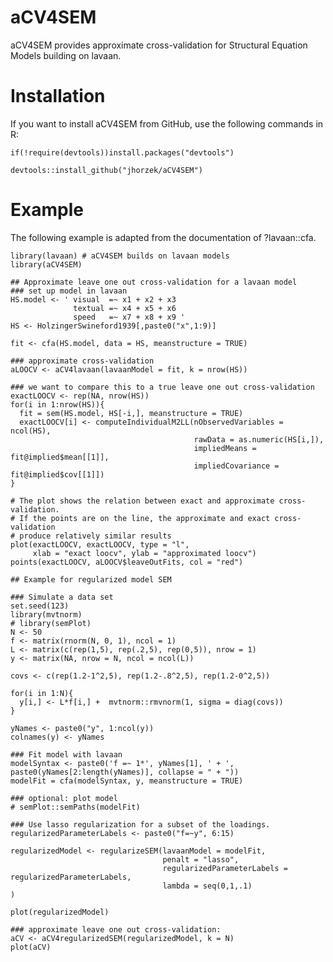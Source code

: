 # aCV4SEM

aCV4SEM provides approximate cross-validation for Structural Equation Models building on lavaan.

# Installation

If you want to install aCV4SEM from GitHub, use the following commands in R:

    if(!require(devtools))install.packages("devtools")

    devtools::install_github("jhorzek/aCV4SEM")
    

# Example

The following example is adapted from the documentation of ?lavaan::cfa.

    library(lavaan) # aCV4SEM builds on lavaan models
    library(aCV4SEM)
    
    ## Approximate leave one out cross-validation for a lavaan model
    ### set up model in lavaan
    HS.model <- ' visual  =~ x1 + x2 + x3
                  textual =~ x4 + x5 + x6
                  speed   =~ x7 + x8 + x9 '
    HS <- HolzingerSwineford1939[,paste0("x",1:9)]
    
    fit <- cfa(HS.model, data = HS, meanstructure = TRUE)
    
    ### approximate cross-validation
    aLOOCV <- aCV4lavaan(lavaanModel = fit, k = nrow(HS))
    
    ### we want to compare this to a true leave one out cross-validation
    exactLOOCV <- rep(NA, nrow(HS))
    for(i in 1:nrow(HS)){
      fit = sem(HS.model, HS[-i,], meanstructure = TRUE)
      exactLOOCV[i] <- computeIndividualM2LL(nObservedVariables = ncol(HS), 
                                             rawData = as.numeric(HS[i,]),
                                             impliedMeans = fit@implied$mean[[1]], 
                                             impliedCovariance = fit@implied$cov[[1]])
    }
    
    # The plot shows the relation between exact and approximate cross-validation.
    # If the points are on the line, the approximate and exact cross-validation
    # produce relatively similar results
    plot(exactLOOCV, exactLOOCV, type = "l",
         xlab = "exact loocv", ylab = "approximated loocv")
    points(exactLOOCV, aLOOCV$leaveOutFits, col = "red")
    
    ## Example for regularized model SEM
    
    ### Simulate a data set
    set.seed(123)
    library(mvtnorm)
    # library(semPlot)
    N <- 50
    f <- matrix(rnorm(N, 0, 1), ncol = 1)
    L <- matrix(c(rep(1,5), rep(.2,5), rep(0,5)), nrow = 1)
    y <- matrix(NA, nrow = N, ncol = ncol(L))
    
    covs <- c(rep(1.2-1^2,5), rep(1.2-.8^2,5), rep(1.2-0^2,5))
    
    for(i in 1:N){
      y[i,] <- L*f[i,] +  mvtnorm::rmvnorm(1, sigma = diag(covs))
    }
    
    yNames <- paste0("y", 1:ncol(y))
    colnames(y) <- yNames
    
    ### Fit model with lavaan
    modelSyntax <- paste0('f =~ 1*', yNames[1], ' + ', paste0(yNames[2:length(yNames)], collapse = " + "))
    modelFit = cfa(modelSyntax, y, meanstructure = TRUE)
    
    ### optional: plot model
    # semPlot::semPaths(modelFit)
    
    ### Use lasso regularization for a subset of the loadings.
    regularizedParameterLabels <- paste0("f=~y", 6:15)
        
    regularizedModel <- regularizeSEM(lavaanModel = modelFit,
                                      penalt = "lasso",
                                      regularizedParameterLabels = regularizedParameterLabels,
                                      lambda = seq(0,1,.1)
    )
    
    plot(regularizedModel)
    
    ### approximate leave one out cross-validation:
    aCV <- aCV4regularizedSEM(regularizedModel, k = N)
    plot(aCV)